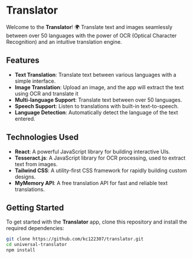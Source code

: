# Translator

Welcome to the **Translator**! 🌍 Translate text and images seamlessly between over 50 languages with the power of OCR (Optical Character Recognition) and an intuitive translation engine.

## Features

- **Text Translation**: Translate text between various languages with a simple interface.
- **Image Translation**: Upload an image, and the app will extract the text using OCR and translate it
- **Multi-language Support**: Translate text between over 50 languages.
- **Speech Support**: Listen to translations with built-in text-to-speech.
- **Language Detection**: Automatically detect the language of the text entered.

## Technologies Used

- **React**: A powerful JavaScript library for building interactive UIs.
- **Tesseract.js**: A JavaScript library for OCR processing, used to extract text from images.
- **Tailwind CSS**: A utility-first CSS framework for rapidly building custom designs.
- **MyMemory API**: A free translation API for fast and reliable text translations.

## Getting Started

To get started with the **Translator** app, clone this repository and install the required dependencies:

```bash
git clone https://github.com/kc122307/translator.git
cd universal-translator
npm install
